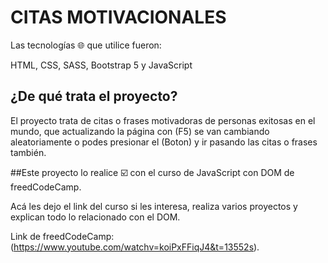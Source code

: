
# CITAS MOTIVACIONALES

Las tecnologías 🌐 que utilice fueron:

HTML,
CSS,
SASS,
Bootstrap 5 y
JavaScript





## ¿De qué trata el proyecto? 

El proyecto trata de citas o frases motivadoras de personas exitosas en el mundo, que actualizando la página con (F5) se van cambiando aleatoriamente o podes presionar el (Boton) y ir 
pasando las citas o frases también.

##Este proyecto lo realice ☑️ con el curso de JavaScript con DOM
de freedCodeCamp.

Acá les dejo el link del curso si les interesa, realiza varios proyectos y explican todo lo relacionado con el DOM.

Link de freedCodeCamp: (https://www.youtube.com/watchv=koiPxFFiqJ4&t=13552s).

